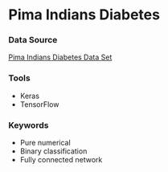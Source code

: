 Pima Indians Diabetes
======

### Data Source
[Pima Indians Diabetes Data Set](https://archive.ics.uci.edu/ml/machine-learning-databases/pima-indians-diabetes/pima-indians-diabetes.data)

### Tools
* Keras
* TensorFlow

### Keywords
* Pure numerical
* Binary classification
* Fully connected network
